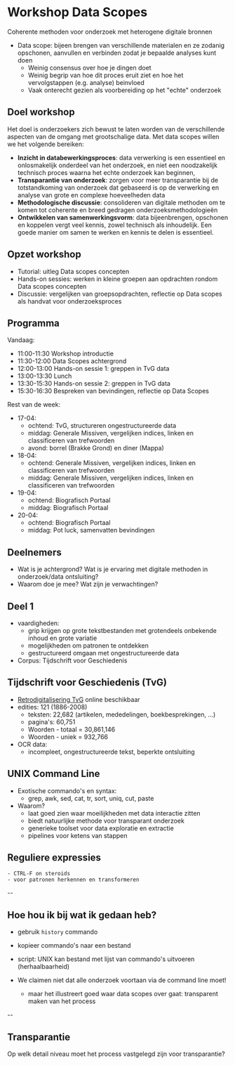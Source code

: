 # Workshop Data Scopes

Coherente methoden voor onderzoek met heterogene digitale bronnen

- Data scope: bijeen brengen van verschillende materialen en ze zodanig opschonen, aanvullen en verbinden zodat je bepaalde analyses kunt doen
    - Weinig consensus over hoe je dingen doet
    - Weinig begrip van hoe dit proces eruit ziet en hoe het vervolgstappen (e.g. analyse) beinvloed
    - Vaak onterecht gezien als voorbereiding op het "echte" onderzoek

## Doel workshop

Het doel is onderzoekers zich bewust te laten worden van de verschillende aspecten van de omgang met grootschalige data. Met data scopes willen we het volgende bereiken:

- **Inzicht in databewerkingsproces**: data verwerking is een essentieel en onlosmakelijk onderdeel van het onderzoek, en niet een noodzakelijk technisch proces waarna het echte onderzoek kan beginnen,
- **Transparantie van onderzoek**: zorgen voor meer transparantie bij de totstandkoming van onderzoek dat gebaseerd is op de verwerking en analyse van grote en complexe hoeveelheden data
- **Methodologische discussie**: consolideren van digitale methoden om te komen tot coherente en breed gedragen onderzoeksmethodologieën
- **Ontwikkelen van samenwerkingsvorm**: data bijeenbrengen, opschonen en koppelen vergt veel kennis, zowel technisch als inhoudelijk. Een goede manier om samen te werken en kennis te delen is essentieel.

## Opzet workshop

+ Tutorial: uitleg Data scopes concepten
+ Hands-on sessies: werken in kleine groepen aan opdrachten rondom Data scopes concepten
+ Discussie: vergelijken van groepsopdrachten, reflectie op Data scopes als handvat voor onderzoeksproces

## Programma


Vandaag:

+ 11:00-11:30 Workshop introductie
+ 11:30-12:00 Data Scopes achtergrond
+ 12:00-13:00 Hands-on sessie 1: greppen in TvG data
+ 13:00-13:30 Lunch
+ 13:30-15:30 Hands-on sessie 2: greppen in TvG data
+ 15:30-16:30 Bespreken van bevindingen, reflectie op Data Scopes

Rest van de week:

- 17-04:
    - ochtend: TvG, structureren ongestructureerde data
    - middag: Generale Missiven, vergelijken indices, linken en classificeren van trefwoorden
    - avond: borrel (Brakke Grond) en diner (Mappa)
- 18-04:
    - ochtend: Generale Missiven, vergelijken indices, linken en classificeren van trefwoorden
    - middag: Generale Missiven, vergelijken indices, linken en classificeren van trefwoorden
- 19-04:
    - ochtend: Biografisch Portaal
    - middag: Biografisch Portaal
- 20-04:
    - ochtend: Biografisch Portaal
    - middag: Pot luck, samenvatten bevindingen

## Deelnemers

- Wat is je achtergrond? Wat is je ervaring met digitale methoden in onderzoek/data ontsluiting?
- Waarom doe je mee? Wat zijn je verwachtingen?


## Deel 1
- vaardigheden:
    - grip krijgen op grote tekstbestanden met grotendeels onbekende inhoud en grote variatie
    - mogelijkheden om patronen te ontdekken
    - gestructureerd omgaan met ongestructureerde data
- Corpus: Tijdschrift voor Geschiedenis


## Tijdschrift voor Geschiedenis (TvG)

- [Retrodigitalisering TvG](http://resources.huygens.knaw.nl/retroboeken/tvg/) online beschikbaar
- edities: 121 (1886-2008) 
    - teksten: 22,682 (artikelen, mededelingen, boekbesprekingen, ...)
    - pagina's: 60,751
    - Woorden - totaal = 30,861,146
    - Woorden - uniek = 932,766
- OCR data:
    - incompleet, ongestructureerde tekst, beperkte ontsluiting

## UNIX Command Line

- Exotische commando's en syntax:
    - grep, awk, sed, cat, tr, sort, uniq, cut, paste
- Waarom?
    - laat goed zien waar moeilijkheden met data interactie zitten
    - biedt natuurlijke methode voor transparant onderzoek
    - generieke toolset voor data exploratie en extractie
    - pipelines voor ketens van stappen


## Reguliere expressies 
    - CTRL-F on steroids
    - voor patronen herkennen en transformeren

--

## Hoe hou ik bij wat ik gedaan heb?

- gebruik `history` commando
- kopieer commando's naar een bestand
- script: UNIX kan bestand met lijst van commando's uitvoeren (herhaalbaarheid)

- We claimen niet dat alle onderzoek voortaan via de command line moet!
    - maar het illustreert goed waar data scopes over gaat: transparent maken van het process

--

## Transparantie

Op welk detail niveau moet het process vastgelegd zijn voor transparantie?



